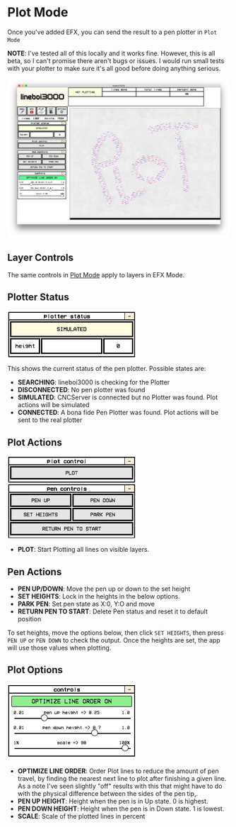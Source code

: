 # Plot Mode

Once you've added EFX, you can send the result to a pen plotter in `Plot Mode`

**NOTE**: I've tested all of this locally and it works fine. However, this is all beta, so I can't promise there aren't bugs or issues. I would run small tests with your plotter to make sure it's all good before doing anything serious.

![plot mode](_media/plot-mode.png ':class=docsImg')

## Layer Controls

The same controls in [Plot Mode](/draw-mode#layer-controls) apply to layers in EFX Mode.

## Plotter Status

![Plotter Status](_media/plot-mode-plot-status.png ':class=docsImg')

This shows the current status of the pen plotter. Possible states are:

* **SEARCHING**: lineboi3000 is checking for the Plotter
* **DISCONNECTED**: No pen plotter was found
* **SIMULATED**: CNCServer is connected but no Plotter was found. Plot actions will be simulated
* **CONNECTED**: A bona fide Pen Plotter was found. Plot actions will be sent to the real plotter

## Plot Actions

![Plot Actions](_media/plot-mode-plot-actions.png ':class=docsImg')

* **PLOT**: Start Plotting all lines on visible layers. 

## Pen Actions

* **PEN UP/DOWN**: Move the pen up or down to the set height
* **SET HEIGHTS**: Lock in the heights in the below options. 
* **PARK PEN**: Set pen state as X:0, Y:O and move
* **RETURN PEN TO START**: Delete Pen status and reset it to default position


To set heights, move the options below, then click `SET HEIGHTS`, then press `PEN UP` or `PEN DOWN` to check the output. Once the heights are set, the app will use those values when plotting.

## Plot Options 

![Plot Options](_media/plot-mode-pen-options.png ':class=docsImg')

* **OPTIMIZE LINE ORDER**: Order Plot lines to reduce the amount of pen travel, by finding the nearest next line to plot after finishing a given line. As a note I've seen slightly "off" results with this that might have to do with the physical difference between the sides of the pen tip,.
* **PEN UP HEIGHT**: Height when the pen is in Up state. 0 is highest.
* **PEN DOWN HEIGHT**: Height when the pen is in Down state. 1 is lowest.
* **SCALE**: Scale of the plotted lines in percent
